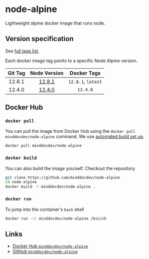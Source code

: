 # node-alpine

Lightweight alpine docker image that runs node.

## Version specification

See [full tags list](https://cloud.docker.com/u/minddocdev/repository/docker/minddocdev/node-alpine/tags).

Each docker image tag points to a specific Node Alpine version.

| Git Tag                                                        | Node Version                                              | Docker Tags       |
| :------------------------------------------------------------: |:----------------------------------------------------:| :----------------:|
| 12.8.1 | [12.8.1](https://github.com/nodejs/node/blob/master/doc/changelogs/CHANGELOG_V12.md#12.8.1) | `12.8.1`, `latest` |
| 12.4.0 | [12.4.0](https://github.com/nodejs/node/blob/master/doc/changelogs/CHANGELOG_V12.md#12.4.0) | `12.4.0` |

## Docker Hub

### `docker pull`

You can pull the image from Docker Hub using the `docker pull minddocdev/node-alpine` command.
We use [automated build set up](https://docs.docker.com/docker-hub/builds/#create-an-automated-build).

```sh
docker pull minddocdev/node-alpine
```

### `docker build`

You can also build the image yourself. Checkout the repository

```sh
git clone https://github.com/minddocdev/node-alpine
cd node-alpine
docker build -t minddocdev/node-alpine .
```

### `docker run`

To jump into the container's `bash` shell

```sh
docker run -it minddocdev/node-alpine /bin/sh
```

## Links

* [Docker Hub `minddocdev/node-alpine`](https://hub.docker.com/r/minddocdev/node-alpine)
* [GitHub `minddocdev/node-alpine`](https://github.com/minddocdev/node-alpine)
